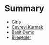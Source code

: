 # Summary

* [Giriş](README.md)
* [Çevreyi Kurmak](chapter1.md)
* [Basit Demo](basit-demo.md)
* [Bileşenler](bilesenler.md)

